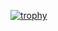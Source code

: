 [![trophy](https://github-profile-trophy.vercel.app/?username=5ym&theme=onedark)](https://github.com/ryo-ma/github-profile-trophy)
